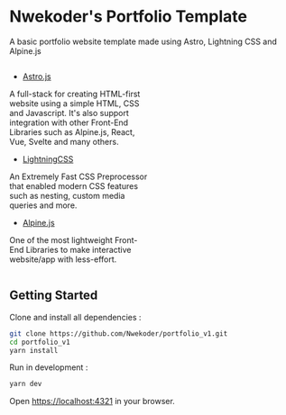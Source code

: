 # Nwekoder's Portfolio Template

A basic portfolio website template made using Astro, Lightning CSS and Alpine.js

<div style="display: grid; grid-template-columns: repeat(2, 1fr)">

<div>
    
- [Astro.js](https://astro.build)

A full-stack for creating HTML-first website using a simple HTML, CSS and Javascript. It's also support integration with other Front-End Libraries such as Alpine.js, React, Vue, Svelte and many others.

-   [LightningCSS](lightningcss.dev)

An Extremely Fast CSS Preprocessor that enabled modern CSS features such as nesting, custom media queries and more.

-   [Alpine.js](alpinejs.dev)

One of the most lightweight Front-End Libraries to make interactive website/app with less-effort.
</div>

</div>

## Getting Started

Clone and install all dependencies :

```bash
git clone https://github.com/Nwekoder/portfolio_v1.git
cd portfolio_v1
yarn install
```

Run in development :

```bash
yarn dev
```

Open [https://localhost:4321](https://localhost:4321) in your browser.
